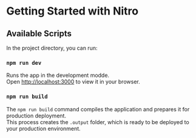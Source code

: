 # Getting Started with Nitro

## Available Scripts

In the project directory, you can run:

### `npm run dev`

Runs the app in the development modde.\
Open [http://localhost:3000](http://localhost:3000) to view it in your browser.

### `npm run build`

The `npm run build` command compiles the application and prepares it for production deployment.\
This process creates the `.output` folder, which is ready to be deployed to your production environment.

